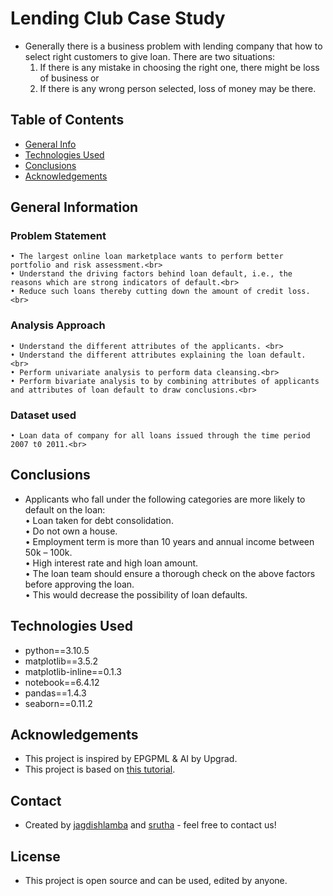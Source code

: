 # Lending Club Case Study
- Generally there is a business problem with lending company that how to select right customers to give loan. There are two situations:
    1. If there is any mistake in choosing the right one, there might be loss of business or
    2. If there is any wrong person selected, loss of money may be there.

## Table of Contents
* [General Info](#general-information)
* [Technologies Used](#technologies-used)
* [Conclusions](#conclusions)
* [Acknowledgements](#acknowledgements)


## General Information
### Problem Statement<br>
    • The largest online loan marketplace wants to perform better portfolio and risk assessment.<br>
    • Understand the driving factors behind loan default, i.e., the reasons which are strong indicators of default.<br>
    • Reduce such loans thereby cutting down the amount of credit loss.<br>

### Analysis Approach<br>
    • Understand the different attributes of the applicants. <br>
    • Understand the different attributes explaining the loan default. <br>
    • Perform univariate analysis to perform data cleansing.<br>
    • Perform bivariate analysis to by combining attributes of applicants and attributes of loan default to draw conclusions.<br>

### Dataset used<br>
    • Loan data of company for all loans issued through the time period 2007 t0 2011.<br>



## Conclusions
- Applicants who fall under the following categories are more likely to default on the loan:<br>
    • Loan taken for debt consolidation. <br>
    • Do not own a house.<br>
    • Employment term is more than 10 years and annual income between 50k – 100k.<br>
    • High interest rate and high loan amount.<br>
    • The loan team should ensure a thorough check on the above factors before approving the loan.<br>
    • This would decrease the possibility of loan defaults.<br>


## Technologies Used
- python==3.10.5
- matplotlib==3.5.2
- matplotlib-inline==0.1.3
- notebook==6.4.12
- pandas==1.4.3
- seaborn==0.11.2


## Acknowledgements
- This project is inspired by EPGPML & AI by Upgrad.
- This project is based on [this tutorial](https://www.youtube.com/watch?v=qphm46Rzyjo).


## Contact
- Created by [jagdishlamba](https://github.com/jagdishlamba) and [srutha](https://github.com/srutha) - feel free to contact us!


## License
- This project is open source and can be used, edited by anyone.
